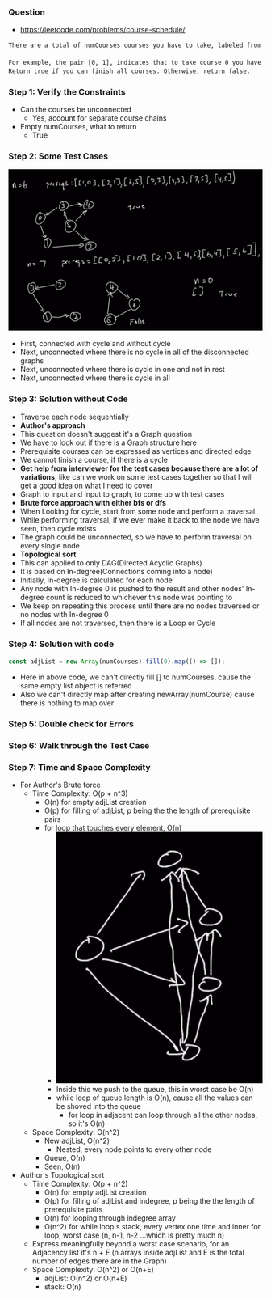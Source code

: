 ### Question

* https://leetcode.com/problems/course-schedule/
```txt
There are a total of numCourses courses you have to take, labeled from 0 to numCourses - 1. You are given an array prerequisites where prerequisites[i] = [ai, bi] indicates that you must take course bi first if you want to take course ai.

For example, the pair [0, 1], indicates that to take course 0 you have to first take course 1.
Return true if you can finish all courses. Otherwise, return false.
```

### Step 1: Verify the Constraints

* Can the courses be unconnected
  * Yes, account for separate course chains
* Empty numCourses, what to return
  * True

### Step 2: Some Test Cases

![courses](../../img/courses.png)
* First, connected with cycle and without cycle
* Next, unconnected where there is no cycle in all of the disconnected graphs
* Next, unconnected where there is cycle in one and not in rest
* Next, unconnected where there is cycle in all

### Step 3: Solution without Code

* Traverse each node sequentially 
* **Author's approach**
* This question doesn't suggest it's a Graph question
* We have to look out if there is a Graph structure here
* Prerequisite courses can be expressed as vertices and directed edge
* We cannot finish a course, if there is a cycle
* **Get help from interviewer for the test cases because there are a lot of variations**, like can we work on some test cases together so that I will get a good idea on what I need to cover
* Graph to input and input to graph, to come up with test cases
* **Brute force approach with either bfs or dfs**
* When Looking for cycle, start from some node and perform a traversal
* While performing traversal, if we ever make it back to the node we have seen, then cycle exists
* The graph could be unconnected, so we have to perform traversal on every single node
* **Topological sort**
* This can applied to only DAG(Directed Acyclic Graphs)
* It is based on In-degree(Connections coming into a node)
* Initially, In-degree is calculated for each node
* Any node with In-degree 0 is pushed to the result and other nodes' In-degree count is reduced to whichever this node was pointing to
* We keep on repeating this process until there are no nodes traversed or no nodes with In-degree 0
* If all nodes are not traversed, then there is a Loop or Cycle

### Step 4: Solution with code

```js
const adjList = new Array(numCourses).fill(0).map(() => []);
```
* Here in above code, we can't directly fill [] to numCourses, cause the same empty list object is referred
* Also we can't directly map after creating newArray(numCourse) cause there is nothing to map over

### Step 5: Double check for Errors

### Step 6: Walk through the Test Case

### Step 7: Time and Space Complexity
* For Author's Brute force
  * Time Complexity: O(p + n^3)
    * O(n) for empty adjList creation
    * O(p) for filling of adjList, p being the the length of prerequisite pairs
    * for loop that touches every element, O(n)
      * ![course](../../img/course.png)
      * Inside this we push to the queue, this in worst case be O(n)
      * while loop of queue length is O(n), cause all the values can be shoved into the queue
        * for loop in adjacent can loop through all the other nodes, so it's O(n)
  * Space Complexity: O(n^2)
    * New adjList, O(n^2)
      * Nested, every node points to every other node
    * Queue, O(n)
    * Seen, O(n)
* Author's Topological sort
  * Time Complexity: O(p + n^2)
    * O(n) for empty adjList creation
    * O(p) for filling of adjList and indegree, p being the the length of prerequisite pairs
    * O(n) for looping through indegree array
    * O(n^2) for while loop's stack, every vertex one time and inner for loop, worst case (n, n-1, n-2 ...which is pretty much n)
  * Express meaningfully beyond a worst case scenario, for an Adjacency list it's n + E (n arrays inside adjList and E is the total number of edges there are in the Graph)
  * Space Complexity: O(n^2) or O(n+E)
    * adjList: O(n^2) or O(n+E)
    * stack: O(n)
